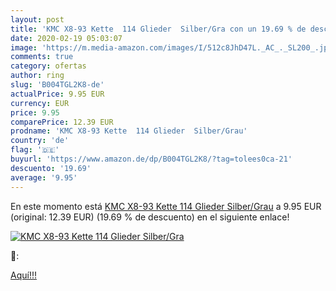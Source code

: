 ```yaml
---
layout: post
title: 'KMC X8-93 Kette  114 Glieder  Silber/Gra con un 19.69 % de descuento'
date: 2020-02-19 05:03:07
image: 'https://m.media-amazon.com/images/I/512c8JhD47L._AC_._SL200_.jpg'
comments: true
category: ofertas
author: ring
slug: 'B004TGL2K8-de'
actualPrice: 9.95 EUR
currency: EUR
price: 9.95
comparePrice: 12.39 EUR
prodname: 'KMC X8-93 Kette  114 Glieder  Silber/Grau'
country: 'de'
flag: '🇩🇪'
buyurl: 'https://www.amazon.de/dp/B004TGL2K8/?tag=tolees0ca-21'
descuento: '19.69'
average: '9.95'
---
```


En este momento está [KMC X8-93 Kette  114 Glieder  Silber/Grau](https://www.amazon.de/dp/B004TGL2K8/?tag=tolees0ca-21) a 9.95 EUR (original: 12.39 EUR) (19.69 %  de descuento) en el siguiente enlace!

[![KMC X8-93 Kette  114 Glieder  Silber/Gra](https://m.media-amazon.com/images/I/512c8JhD47L._AC_._SL200_.jpg)](https://www.amazon.de/dp/B004TGL2K8/?tag=tolees0ca-21)

🔎:


[Aquí!!!](https://www.amazon.de/dp/B004TGL2K8/?tag=tolees0ca-21)
